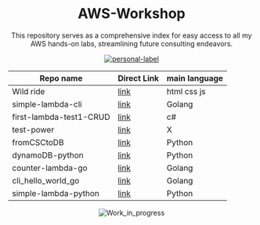 <div align="center">
  
# AWS-Workshop

This repository serves as a comprehensive index for easy access to all my AWS hands-on labs, streamlining future consulting endeavors.

  [![personal-label](https://img.shields.io/static/v1?label=DanerSound&message=Work_in_progress&color=red&logo=github)](https://github.com/DanerSound)

| Repo name| Direct Link | main language |
| ----------- | ----------- | --------------------------------------------  |
| Wild ride    | [link](https://github.com/DanerSound/wildrydes-site) | html css js | 
| simple-lambda-cli | [link](https://github.com/DanerSound/simple-lambda-cli) | Golang |
| first-lambda-test1-CRUD | [link](https://github.com/DanerSound/first-lambda-test1-CRUD) | c# |
| test-power| [link](https://github.com/DanerSound/test-power-api/tree/main) | X |
| fromCSCtoDB| [link](https://github.com/DanerSound/fromCSVtoDB) | Python |
| dynamoDB-python| [link](https://github.com/DanerSound/dynamoDB-python) | Python |
| counter-lambda-go| [link](https://github.com/DanerSound/counter-lambda-go) | Golang |
| cli_hello_world_go| [link](https://github.com/DanerSound/cli_hello_world_go) | Golang |
| simple-lambda-python| [link](https://github.com/DanerSound/simple-lambda-python) | Python |







  ![Work_in_progress](http://cliffordgarstang.com/wp-content/uploads/2013/01/Work_in_progress.png)

</div>

